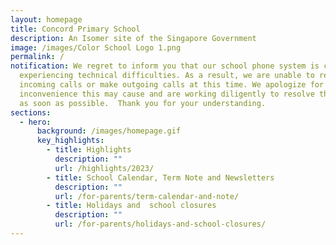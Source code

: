 ```yaml
---
layout: homepage
title: Concord Primary School
description: An Isomer site of the Singapore Government
image: /images/Color School Logo 1.png
permalink: /
notification: We regret to inform you that our school phone system is currently
  experiencing technical difficulties. As a result, we are unable to receive
  incoming calls or make outgoing calls at this time. We apologize for any
  inconvenience this may cause and are working diligently to resolve the issue
  as soon as possible.  Thank you for your understanding.
sections:
  - hero:
      background: /images/homepage.gif
      key_highlights:
        - title: Highlights
          description: ""
          url: /highlights/2023/
        - title: School Calendar, Term Note and Newsletters
          description: ""
          url: /for-parents/term-calendar-and-note/
        - title: Holidays and  school closures
          description: ""
          url: /for-parents/holidays-and-school-closures/
---
```

